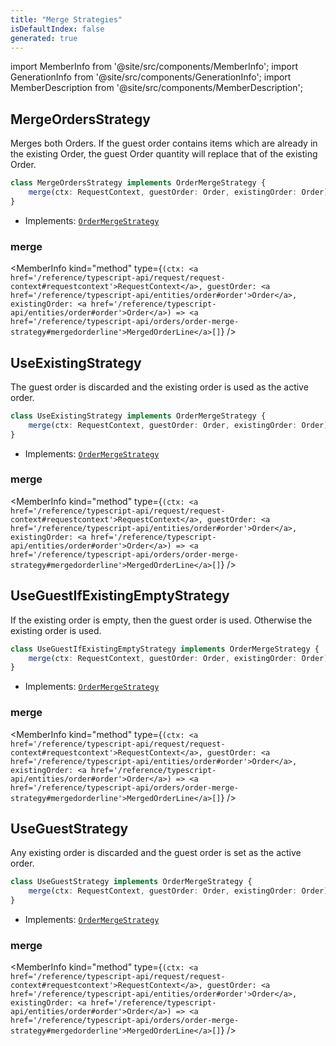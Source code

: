 ```yaml
---
title: "Merge Strategies"
isDefaultIndex: false
generated: true
---
```

<!-- This file was generated from the Vendure source. Do not modify. Instead, re-run the "docs:build" script -->
import MemberInfo from '@site/src/components/MemberInfo';
import GenerationInfo from '@site/src/components/GenerationInfo';
import MemberDescription from '@site/src/components/MemberDescription';


## MergeOrdersStrategy

<GenerationInfo sourceFile="packages/core/src/config/order/merge-orders-strategy.ts" sourceLine="15" packageName="@vendure/core" />

Merges both Orders. If the guest order contains items which are already in the
existing Order, the guest Order quantity will replace that of the existing Order.

```ts title="Signature"
class MergeOrdersStrategy implements OrderMergeStrategy {
    merge(ctx: RequestContext, guestOrder: Order, existingOrder: Order) => MergedOrderLine[];
}
```
* Implements: <code><a href='/reference/typescript-api/orders/order-merge-strategy#ordermergestrategy'>OrderMergeStrategy</a></code>



<div className="members-wrapper">

### merge

<MemberInfo kind="method" type={`(ctx: <a href='/reference/typescript-api/request/request-context#requestcontext'>RequestContext</a>, guestOrder: <a href='/reference/typescript-api/entities/order#order'>Order</a>, existingOrder: <a href='/reference/typescript-api/entities/order#order'>Order</a>) => <a href='/reference/typescript-api/orders/order-merge-strategy#mergedorderline'>MergedOrderLine</a>[]`}   />




</div>


## UseExistingStrategy

<GenerationInfo sourceFile="packages/core/src/config/order/use-existing-strategy.ts" sourceLine="13" packageName="@vendure/core" />

The guest order is discarded and the existing order is used as the active order.

```ts title="Signature"
class UseExistingStrategy implements OrderMergeStrategy {
    merge(ctx: RequestContext, guestOrder: Order, existingOrder: Order) => MergedOrderLine[];
}
```
* Implements: <code><a href='/reference/typescript-api/orders/order-merge-strategy#ordermergestrategy'>OrderMergeStrategy</a></code>



<div className="members-wrapper">

### merge

<MemberInfo kind="method" type={`(ctx: <a href='/reference/typescript-api/request/request-context#requestcontext'>RequestContext</a>, guestOrder: <a href='/reference/typescript-api/entities/order#order'>Order</a>, existingOrder: <a href='/reference/typescript-api/entities/order#order'>Order</a>) => <a href='/reference/typescript-api/orders/order-merge-strategy#mergedorderline'>MergedOrderLine</a>[]`}   />




</div>


## UseGuestIfExistingEmptyStrategy

<GenerationInfo sourceFile="packages/core/src/config/order/use-guest-if-existing-empty-strategy.ts" sourceLine="13" packageName="@vendure/core" />

If the existing order is empty, then the guest order is used. Otherwise the existing order is used.

```ts title="Signature"
class UseGuestIfExistingEmptyStrategy implements OrderMergeStrategy {
    merge(ctx: RequestContext, guestOrder: Order, existingOrder: Order) => MergedOrderLine[];
}
```
* Implements: <code><a href='/reference/typescript-api/orders/order-merge-strategy#ordermergestrategy'>OrderMergeStrategy</a></code>



<div className="members-wrapper">

### merge

<MemberInfo kind="method" type={`(ctx: <a href='/reference/typescript-api/request/request-context#requestcontext'>RequestContext</a>, guestOrder: <a href='/reference/typescript-api/entities/order#order'>Order</a>, existingOrder: <a href='/reference/typescript-api/entities/order#order'>Order</a>) => <a href='/reference/typescript-api/orders/order-merge-strategy#mergedorderline'>MergedOrderLine</a>[]`}   />




</div>


## UseGuestStrategy

<GenerationInfo sourceFile="packages/core/src/config/order/use-guest-strategy.ts" sourceLine="13" packageName="@vendure/core" />

Any existing order is discarded and the guest order is set as the active order.

```ts title="Signature"
class UseGuestStrategy implements OrderMergeStrategy {
    merge(ctx: RequestContext, guestOrder: Order, existingOrder: Order) => MergedOrderLine[];
}
```
* Implements: <code><a href='/reference/typescript-api/orders/order-merge-strategy#ordermergestrategy'>OrderMergeStrategy</a></code>



<div className="members-wrapper">

### merge

<MemberInfo kind="method" type={`(ctx: <a href='/reference/typescript-api/request/request-context#requestcontext'>RequestContext</a>, guestOrder: <a href='/reference/typescript-api/entities/order#order'>Order</a>, existingOrder: <a href='/reference/typescript-api/entities/order#order'>Order</a>) => <a href='/reference/typescript-api/orders/order-merge-strategy#mergedorderline'>MergedOrderLine</a>[]`}   />




</div>
